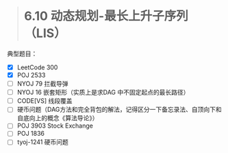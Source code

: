 > # 6.10 动态规划-最长上升子序列（LIS）

典型题目：

- [x] LeetCode 300
- [x] POJ 2533
- [ ] NYOJ 79 拦截导弹
- [ ] NYOJ 16 嵌套矩形（实质上是求DAG 中不固定起点的最长路径）
- [ ] CODE[VS] 线段覆盖
- [ ] 硬币问题（DAG方法和完全背包的解法，记得区分一下备忘录法、自顶向下和自底向上的概念《算法导论》）
- [ ] POJ 3903 Stock Exchange
- [ ] POJ 1836
- [ ] tyoj-1241 硬币问题
